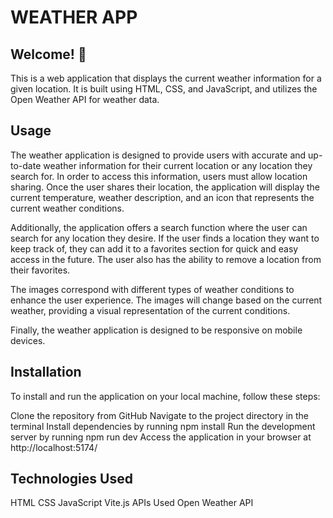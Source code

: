 #  WEATHER APP

## Welcome! 👋

This is a web application that displays the current weather information for a given location. It is built using HTML, CSS, and JavaScript, and utilizes the Open Weather API for weather data.

## Usage
The weather application is designed to provide users with accurate and up-to-date weather information for their current location or any location they search for. In order to access this information, users must allow location sharing. Once the user shares their location, the application will display the current temperature, weather description, and an icon that represents the current weather conditions.

Additionally, the application offers a search function where the user can search for any location they desire. If the user finds a location they want to keep track of, they can add it to a favorites section for quick and easy access in the future. The user also has the ability to remove a location from their favorites.

The images correspond with different types of weather conditions to enhance the user experience. The images will change based on the current weather, providing a visual representation of the current conditions.

Finally, the weather application is designed to be responsive on mobile devices.

## Installation
To install and run the application on your local machine, follow these steps:

Clone the repository from GitHub
Navigate to the project directory in the terminal
Install dependencies by running npm install
Run the development server by running npm run dev
Access the application in your browser at  http://localhost:5174/

## Technologies Used
HTML
CSS
JavaScript
Vite.js
APIs Used
Open Weather API


